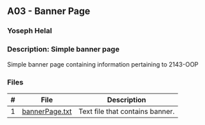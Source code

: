 ## A03 - Banner Page
### Yoseph Helal
### Description: Simple banner page

Simple banner page containing information pertaining to 2143-OOP

### Files

|   #   | File     | Description                      |
| :---: | -------- | -------------------------------- |
|   1   | [bannerPage.txt](https://github.com/tranvex/2143-OOP-Helal/blob/main/Assignments/A03/bannerPage.txt) | Text file that contains banner. |
